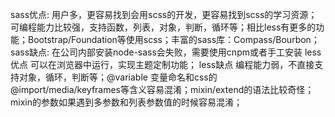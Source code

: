 sass优点:
用户多，更容易找到会用scss的开发，更容易找到scss的学习资源；可编程能力比较强，支持函数，列表，对象，判断，循环等；相比less有更多的功能；Bootstrap/Foundation等使用scss；丰富的sass库：Compass/Bourbon；
sass缺点:
在公司内部安装node-sass会失败，需要使用cnpm或者手工安装
less优点
可以在浏览器中运行，实现主题定制功能；
less缺点
编程能力弱，不直接支持对象，循环，判断等；@variable 变量命名和css的@import/media/keyframes等含义容易混淆；mixin/extend的语法比较奇怪；mixin的参数如果遇到多参数和列表参数值的时候容易混淆；